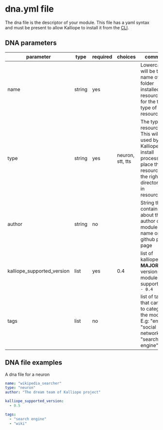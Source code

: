 # dna.yml file

The dna file is the descriptor of your module.
This file has a yaml syntax and must be present to allow Kalliope to install it from the [CLI](../cli.md).

## DNA parameters

| parameter                  | type   | required | choices          | comment                                                                                                                               |
| -------------------------- | ------ | -------- | ---------------- | ------------------------------------------------------------------------------------------------------------------------------------- |
| name                       | string | yes      |                  | Lowercase. It will be the name of the folder installed in resources_dir for the target type of resource                               |
| type                       | string | yes      | neuron, stt, tts | The type of resource. This will be used by Kalliope install process to place the resource in the right directory set in resources_dir |
| author                     | string | no       |                  | String that contains info about the author of the module like a name or a github profile page                                         |
| kalliope_supported_version | list   | yes      | 0.4              | list of kalliope **MAJOR** version the module support. E.g `- 0.4`                                                                    |
| tags                       | list   | no       |                  | list of tags that can help to categorize the module. E.g: "email", "social network", "search engine"                                  |

## DNA file examples

A dna file for a neuron

```yaml
name: "wikipedia_searcher"
type: "neuron"
author: "The dream team of Kalliope project"

kalliope_supported_version:
  - 0.5

tags:
  - "search engine"
  - "wiki"
```
